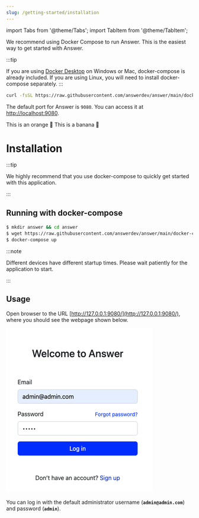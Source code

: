 ```yaml
---
slug: /getting-started/installation
---
```


import Tabs from '@theme/Tabs';
import TabItem from '@theme/TabItem';

<Tabs>
  <TabItem value="docker-compose" label="Docker Compose" default>

We recommend using Docker Compose to run Answer. This is the easiest way to get started with Answer.

:::tip

If you are using [Docker Desktop](https://www.docker.com/products/docker-desktop) on Windows or Mac, docker-compose is already included. If you are using Linux, you will need to install docker-compose separately.
:::

```bash
curl -fsSL https://raw.githubusercontent.com/answerdev/answer/main/docker-compose.yaml | docker compose -p answer -f - up
```

The default port for Answer is `9080`. You can access it at <http://localhost:9080>.

  </TabItem>
  <TabItem value="docker" label="Docker">
    This is an orange 🍊
  </TabItem>
  <TabItem value="binary" label="Binary">
    This is a banana 🍌
  </TabItem>
</Tabs>

# Installation

:::tip

We highly recommend that you use docker-compose to quickly get started with this application.

:::

## Running with docker-compose

```bash
$ mkdir answer && cd answer
$ wget https://raw.githubusercontent.com/answerdev/answer/main/docker-compose.yaml
$ docker-compose up
```

:::note

Different devices have different startup times. Please wait patiently for the application to start.

:::

## Usage

Open browser to the URL [http://127.0.0.1:9080/](http://127.0.0.1:9080/), where you should see the webpage shown below.

![login](/img/login.png)

You can log in with the default administrator username (**`admin@admin.com`**) and password (**`admin`**).
